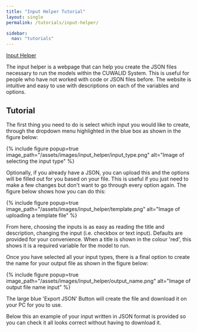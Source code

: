 ```yaml
---
title: "Input Helper Tutorial"
layout: single
permalink: /tutorials/input-helper/

sidebar:
  nav: "tutorials"
---
```


<a href="/tools/#input-helper" class="btn btn--primary">Input Helper</a>

The input helper is a webpage that can help you create the JSON files necessary to run the models within the CUWALID System. This is useful for people who have not worked with code or JSON files before. The website is intuitive and easy to use with descriptions on each of the variables and options.

## Tutorial

The first thing you need to do is select which input you would like to create, through the dropdown menu highlighted in the blue box as shown in the figure below:

{% include figure popup=true image_path="/assets/images/input_helper/input_type.png" alt="Image of selecting the input type" %}

Optionally, if you already have a JSON, you can upload this and the options will be filled out for you based on your file. This is useful if you just need to make a few changes but don't want to go through every option again. The figure below shows how you can do this:

{% include figure popup=true image_path="/assets/images/input_helper/template.png" alt="Image of uploading a template file" %}

From here, choosing the inputs is as easy as reading the title and description, changing the input (i.e. checkbox or text input). Defaults are provided for your convenience. When a title is shown in the colour 'red', this shows it is a required variable for the model to run.

Once you have selected all your input types, there is a final option to create the name for your output file as shown in the figure below:

{% include figure popup=true image_path="/assets/images/input_helper/output_name.png" alt="Image of output file name input" %}

The large blue 'Export JSON' Button will create the file and download it on your PC for you to use.

Below this an example of your input written in JSON format is provided so you can check it all looks correct without having to download it.